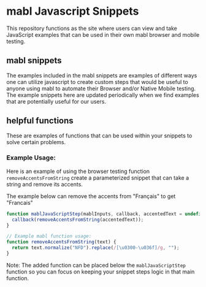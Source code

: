 # mabl Javascript Snippets

This repository functions as the site where users can view and take JavaScript examples that can be used in their own mabl browser and mobile testing.

## mabl snippets

The examples included in the mabl snippets are examples of different ways one can utilize javascript to create custom steps that would be useful to anyone using mabl to automate their Browser and/or Native Mobile testing. The example snippets here are updated periodically when we find examples that are potentially useful for our users.

## helpful functions

These are examples of functions that can be used within your snippets to solve certain problems.

### Example Usage:

Here is an example of using the browser testing function `removeAccentsFromString` create a parameterized snippet that can take a string and remove its accents.

The example below can remove the accents from "Français" to get "Francais"

```javascript
function mablJavaScriptStep(mablInputs, callback, accentedText = undefined) {
  callback(removeAccentsFromString(accentedText));
}

// Example mabl function usage:
function removeAccentsFromString(text) {
  return text.normalize("NFD").replace(/[\u0300-\u036f]/g, "");
}
```

Note: The added function can be placed below the `mablJavaScriptStep` function so you can focus on keeping your snippet steps logic in that main function.
